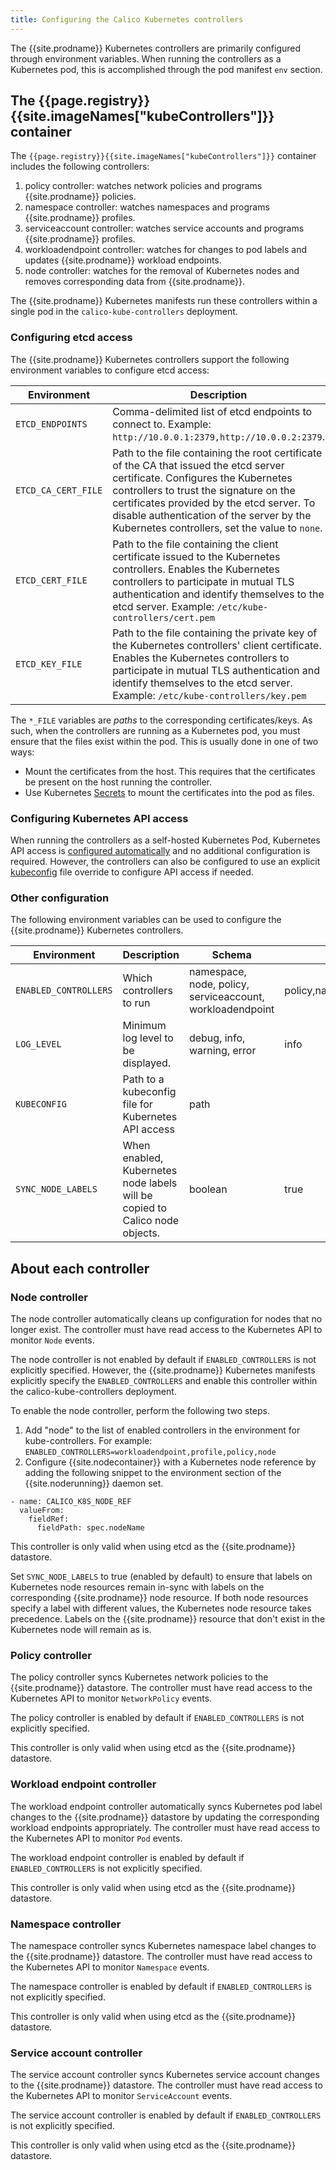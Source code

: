 ```yaml
---
title: Configuring the Calico Kubernetes controllers
---
```


The {{site.prodname}} Kubernetes controllers are primarily configured through environment variables. When running
the controllers as a Kubernetes pod, this is accomplished through the pod manifest `env`
section.

## The {{page.registry}}{{site.imageNames["kubeControllers"]}} container

The `{{page.registry}}{{site.imageNames["kubeControllers"]}}` container includes the following controllers:

1. policy controller: watches network policies and programs {{site.prodname}} policies.
1. namespace controller: watches namespaces and programs {{site.prodname}} profiles.
1. serviceaccount controller: watches service accounts and programs {{site.prodname}} profiles.
1. workloadendpoint controller: watches for changes to pod labels and updates {{site.prodname}} workload endpoints.
1. node controller: watches for the removal of Kubernetes nodes and removes corresponding data from {{site.prodname}}.

The {{site.prodname}} Kubernetes manifests run these controllers within a single pod in the `calico-kube-controllers` deployment.

### Configuring etcd access

The {{site.prodname}} Kubernetes controllers support the following environment variables to configure etcd access:

| Environment   | Description | Schema |
| ------------- | ----------- | ------ |
| `ETCD_ENDPOINTS`    | Comma-delimited list of etcd endpoints to connect to. Example: `http://10.0.0.1:2379,http://10.0.0.2:2379`.
| `ETCD_CA_CERT_FILE` | Path to the file containing the root certificate of the CA that issued the etcd server certificate. Configures the Kubernetes controllers to trust the signature on the certificates provided by the etcd server. To disable authentication of the server by the Kubernetes controllers, set the value to `none`. | path
| `ETCD_CERT_FILE`    | Path to the file containing the client certificate issued to the Kubernetes controllers. Enables the Kubernetes controllers to participate in mutual TLS authentication and identify themselves to the etcd server. Example: `/etc/kube-controllers/cert.pem` | path
| `ETCD_KEY_FILE`     | Path to the file containing the private key of the Kubernetes controllers' client certificate. Enables the Kubernetes controllers to participate in mutual TLS authentication and identify themselves to the etcd server. Example: `/etc/kube-controllers/key.pem` | path

The `*_FILE` variables are _paths_ to the corresponding certificates/keys. As such, when the controllers are running as a Kubernetes pod, you
must ensure that the files exist within the pod. This is usually done in one of two ways:

* Mount the certificates from the host. This requires that the certificates be present on the host running the controller.
* Use Kubernetes [Secrets](http://kubernetes.io/docs/user-guide/secrets/) to mount the certificates into the pod as files.

### Configuring Kubernetes API access

When running the controllers as a self-hosted Kubernetes Pod, Kubernetes API access is [configured automatically][in-cluster-config] and
no additional configuration is required. However, the controllers can also be configured to use an explicit [kubeconfig][kubeconfig] file override to
configure API access if needed.

### Other configuration

The following environment variables can be used to configure the {{site.prodname}} Kubernetes controllers.

| Environment   | Description | Schema | Default |
| ------------- | ----------- | ------ | -------
| `ENABLED_CONTROLLERS` | Which controllers to run | namespace, node, policy, serviceaccount, workloadendpoint | policy,namespace,serviceaccount,workloadendpoint,node
| `LOG_LEVEL`     | Minimum log level to be displayed. | debug, info, warning, error | info
| `KUBECONFIG`    | Path to a kubeconfig file for Kubernetes API access | path | 
| `SYNC_NODE_LABELS`    | When enabled, Kubernetes node labels will be copied to Calico node objects. | boolean | true

[in-cluster-config]: https://kubernetes.io/docs/tasks/access-application-cluster/access-cluster/#accessing-the-api-from-a-pod
[kubeconfig]: https://kubernetes.io/docs/concepts/configuration/organize-cluster-access-kubeconfig/

## About each controller

### Node controller

The node controller automatically cleans up configuration for nodes that no longer exist. The controller must have read
access to the Kubernetes API to monitor `Node` events.

The node controller is not enabled by default if `ENABLED_CONTROLLERS` is not explicitly specified.
However, the {{site.prodname}} Kubernetes manifests explicitly specify the `ENABLED_CONTROLLERS` and enable this controller
within the calico-kube-controllers deployment.

To enable the node controller, perform the following two steps.

1. Add "node" to the list of enabled controllers in the environment for kube-controllers. For example: `ENABLED_CONTROLLERS=workloadendpoint,profile,policy,node`
1. Configure {{site.nodecontainer}} with a Kubernetes node reference by adding the following snippet to the environment section of the {{site.noderunning}} daemon set.
```
- name: CALICO_K8S_NODE_REF
  valueFrom:
    fieldRef:
      fieldPath: spec.nodeName
```

This controller is only valid when using etcd as the {{site.prodname}} datastore.

Set `SYNC_NODE_LABELS` to true (enabled by default) to ensure that labels on
Kubernetes node resources remain in-sync with labels on the corresponding {{site.prodname}}
node resource. If both node resources specify a label with different values,
the Kubernetes node resource takes precedence. Labels on the {{site.prodname}}
resource that don't exist in the Kubernetes node will remain as is.

### Policy controller

The policy controller syncs Kubernetes network policies to the {{site.prodname}} datastore. The controller must have read
access to the Kubernetes API to monitor `NetworkPolicy` events.

The policy controller is enabled by default if `ENABLED_CONTROLLERS` is not explicitly specified.

This controller is only valid when using etcd as the {{site.prodname}} datastore.

### Workload endpoint controller

The workload endpoint controller automatically syncs Kubernetes pod label changes to the {{site.prodname}} datastore by updating
the corresponding workload endpoints appropriately. The controller must have read
access to the Kubernetes API to monitor `Pod` events.

The workload endpoint controller is enabled by default if `ENABLED_CONTROLLERS` is not explicitly specified.

This controller is only valid when using etcd as the {{site.prodname}} datastore.

### Namespace controller

The namespace controller syncs Kubernetes namespace label changes to the {{site.prodname}} datastore. The controller must have read
access to the Kubernetes API to monitor `Namespace` events.

The namespace controller is enabled by default if `ENABLED_CONTROLLERS` is not explicitly specified.

This controller is only valid when using etcd as the {{site.prodname}} datastore.

### Service account controller

The service account controller syncs Kubernetes service account changes to the {{site.prodname}} datastore.
The controller must have read access to the Kubernetes API to monitor `ServiceAccount` events.

The service account controller is enabled by default if `ENABLED_CONTROLLERS` is not explicitly specified.

This controller is only valid when using etcd as the {{site.prodname}} datastore.
